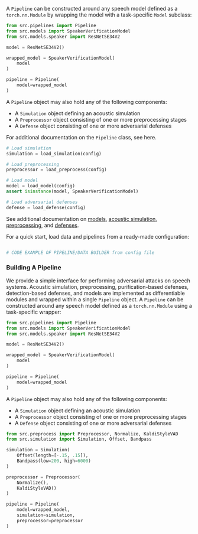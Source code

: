 
A `Pipeline` can be constructed around any speech model defined as a `torch.nn.Module` by wrapping the model with a task-specific `Model` subclass:

```python
from src.pipelines import Pipeline
from src.models import SpeakerVerificationModel
from src.models.speaker import ResNetSE34V2

model = ResNetSE34V2()

wrapped_model = SpeakerVerificationModel(
    model
)

pipeline = Pipeline(
    model=wrapped_model
)
```

A `Pipeline` object may also hold any of the following components:
* A `Simulation` object defining an acoustic simulation
* A `Preprocessor` object consisting of one or more preprocessing stages
* A `Defense` object consisting of one or more adversarial defenses

For additional documentation on the `Pipeline` class, see here.



```python
# Load simulation
simulation = load_simulation(config)

# Load preprocessing
preprocessor = load_preprocess(config)

# Load model
model = load_model(config)
assert isinstance(model, SpeakerVerificationModel)

# Load adversarial defenses
defense = load_defense(config)
```


See additional documentation on <a href="src/models/README.md">models</a>, <a href="src/simulation/README.md">acoustic simulation</a>, <a href="src/preprocess/README.md">preprocessing</a>, and <a href="src/defenses/README.md">defenses</a>.


For a quick start, load data and pipelines from a ready-made configuration:

```python

# CODE EXAMPLE OF PIPELINE/DATA BUILDER from config file

```




<h3 id="usage-pipelines">Building A Pipeline</h3>

We provide a simple interface for performing adversarial attacks on speech systems. Acoustic simulation, preprocessing, purification-based defenses, detection-based defenses, and models are implemented as differentiable modules and wrapped within a single `Pipeline` object. A `Pipeline` can be constructed around any speech model defined as a `torch.nn.Module` using a task-specific wrapper:

```python
from src.pipelines import Pipeline
from src.models import SpeakerVerificationModel
from src.models.speaker import ResNetSE34V2

model = ResNetSE34V2()

wrapped_model = SpeakerVerificationModel(
    model
)

pipeline = Pipeline(
    model=wrapped_model
)
```

A `Pipeline` object may also hold any of the following components:
* A `Simulation` object defining an acoustic simulation
* A `Preprocessor` object consisting of one or more preprocessing stages
* A `Defense` object consisting of one or more adversarial defenses

```python
from src.preprocess import Preprocessor, Normalize, KaldiStyleVAD
from src.simulation import Simulation, Offset, Bandpass

simulation = Simulation(
    Offset(length=[-.15, .15]),
    Bandpass(low=200, high=6000)
)

preprocessor = Preprocessor(
    Normalize(),
    KaldiStyleVAD()
)

pipeline = Pipeline(
    model=wrapped_model,
    simulation=simulation,
    preprocessor=preprocessor
)
```
